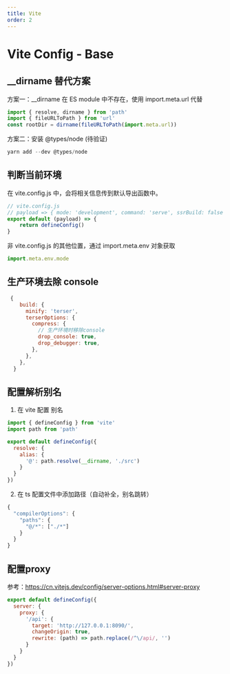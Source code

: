 ```yaml
---
title: Vite
order: 2
---
```


# Vite Config - Base

## __dirname 替代方案

方案一：__dirname 在 ES module 中不存在，使用 import.meta.url 代替

```js
import { resolve, dirname } from 'path'
import { fileURLToPath } from 'url'
const rootDir = dirname(fileURLToPath(import.meta.url))
```

方案二：安装 @types/node (待验证)

```js
yarn add --dev @types/node
```



## 判断当前环境

在 vite.config.js 中，会将相关信息传到默认导出函数中。

```js
// vite.config.js
// payload => { mode: 'development', command: 'serve', ssrBuild: false }
export default (payload) => {
	return defineConfig()
}
```

非 vite.config.js 的其他位置，通过 import.meta.env 对象获取

```js
import.meta.env.mode
```



## 生产环境去除 console

```js
 {
    build: {
      minify: 'terser',
      terserOptions: {
        compress: {
          // 生产环境时移除console
          drop_console: true,
          drop_debugger: true,
        },
      },
    },
  }
```

## 配置解析别名

1. 在 vite 配置 别名

```javascript
import { defineConfig } from 'vite'
import path from 'path'

export default defineConfig({
  resolve: {
    alias: {
      '@': path.resolve(__dirname, './src')
    }
  }
})
```

2. 在 ts 配置文件中添加路径（自动补全，别名跳转）

```javascript
{
  "compilerOptions": {
    "paths": {
      "@/*": ["./*"]
    }
  }
}
```

## 配置proxy

参考：https://cn.vitejs.dev/config/server-options.html#server-proxy

```js
export default defineConfig({
  server: {
    proxy: {
      '/api': {
        target: 'http://127.0.0.1:8090/',
        changeOrigin: true,
        rewrite: (path) => path.replace(/^\/api/, '')
      }
    }
  }
})
```

